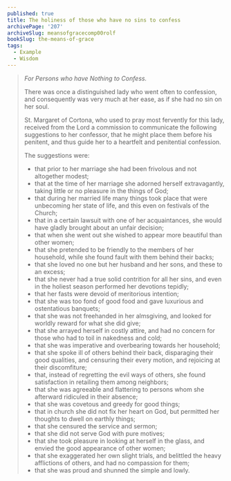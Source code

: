 ```yaml
---
published: true
title: The holiness of those who have no sins to confess
archivePage: '207'
archiveSlug: meansofgracecomp00rolf
bookSlug: the-means-of-grace
tags:
  - Example
  - Wisdom
---
```


> *For Persons who have Nothing to Confess.*
> 
> There was once a distinguished lady who went often to confession, and consequently was very much at her ease, as if she had no sin on her soul.
>
> St. Margaret of Cortona, who used to pray most fervently for this lady, received from the Lord a commission to communicate the following suggestions to her confessor, that he might place them before his penitent, and thus guide her to a heartfelt and penitential confession.
>
> The suggestions were:
>
> * that prior to her marriage she had been frivolous and not altogether modest;
> * that at the time of her marriage she adorned herself extravagantly, taking little or no pleasure in the things of God;
> * that during her married life many things took place that were unbecoming her state of life, and this even on festivals of the Church;
> * that in a certain lawsuit with one of her acquaintances, she would have gladly brought about an unfair decision;
> * that when she went out she wished to appear more beautiful than other women;
> * that she pretended to be friendly to the members of her household, while she found fault with them behind their backs;
> * that she loved no one but her husband and her sons, and these to an excess;
> * that she never had a true solid contrition for all her sins, and even in the holiest season performed her devotions tepidly;
> * that her fasts were devoid of meritorious intention;
> * that she was too fond of good food and gave luxurious and ostentatious banquets;
> * that she was not freehanded in her almsgiving, and looked for worldly reward for what she did give;
> * that she arrayed herself in costly attire, and had no concern for those who had to toil in nakedness and cold;
> * that she was imperative and overbearing towards her household;
> * that she spoke ill of others behind their back, disparaging their good qualities, and censuring their every motion, and rejoicing at their discomfiture;
> * that, instead of regretting the evil ways of others, she found satisfaction in retailing them among neighbors;
> * that she was agreeable and flattering to persons whom she afterward ridiculed in their absence;
> * that she was covetous and greedy for good things;
> * that in church she did not fix her heart on God, but permitted her thoughts to dwell on earthly things;
> * that she censured the service and sermon;
> * that she did not serve God with pure motives;
> * that she took pleasure in looking at herself in the glass, and envied the good appearance of other women;
> * that she exaggerated her own slight trials, and belittled the heavy afflictions of others, and had no compassion for them;
> * that she was proud and shunned the simple and lowly.
